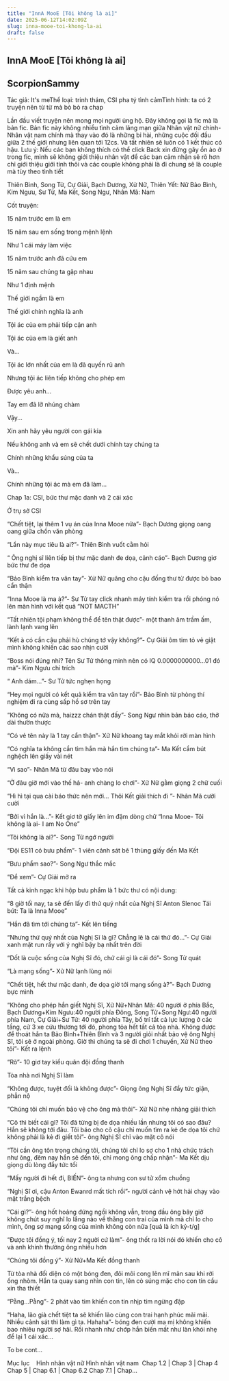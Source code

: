 ```yaml
---
title: "InnA MooE [Tôi không là ai]"
date: 2025-06-12T14:02:09Z
slug: inna-mooe-toi-khong-la-ai
draft: false
---
```


## InnA MooE [Tôi không là ai]

## ScorpionSammy

Tác giả: It's me​Thể loại: trinh thám, CSI pha tý tình cảm​Tình hình: ta có 2 truyện nên từ từ mà bò bò ra chap​ 
 
 
 
Lần đầu viết truyện nên mong mọi người ủng hộ. Đây không gọi là fic mà là bản fic. Bản fic này không nhiều tình cảm lãng mạn giữa Nhân vật nữ chính-Nhân vật nam chính mà thay vào đó là những bi hài, những cuộc đối đầu giữa 2 thế giới nhưng liên quan tới 12cs. Và tất nhiên sẽ luôn có 1 kết thúc có hậu. 
Lưu ý: Nếu các bạn không thích có thể click Back xin đừng gây ồn ào ở trong fic, mình sẽ không giới thiệu nhân vật để các bạn cảm nhận sẽ rõ hơn chỉ giới thiệu giới tính thôi và các couple không phải là đi chung sẽ là couple mà tùy theo tình tiết
 
 
Thiên Bình, Song Tử, Cự Giải, Bạch Dương, Xử Nữ, Thiên Yết: Nữ
Bảo Bình, Kim Ngưu, Sư Tử, Ma Kết, Song Ngư, Nhân Mã: Nam
 
 
 
 
 
 
 
 
Cốt truyện:
 
 
15 năm trước em là em
 
 
15 năm sau em sống trong mệnh lệnh
 
 
Như 1 cái máy làm việc
 
 
15 năm trước anh đã cứu em
 
 
15 năm sau chúng ta gặp nhau
 
 
Như 1 định mệnh
 
 
Thế giới ngầm là em
 
 
Thế giới chính nghĩa là anh
 
 
Tội ác của em phải tiếp cận anh
 
 
Tội ác của em là giết anh
 
 
Và…
 
 
Tội ác lớn nhất của em là đã quyến rũ anh
 
 
Nhưng tội ác liên tiếp không cho phép em
 
 
Được yêu anh…
 
 
Tay em đã lỡ nhúng chàm
 
 
Vậy…
 
 
Xin anh hãy yêu người con gái kia
 
 
Nếu không anh và em sẽ chết dưới chính tay chúng ta
 
 
Chính những khẩu súng của ta
 
 
Và…
 
 
Chính những tội ác mà em đã làm…
 
 
 
 
 
Chap 1a: CSI, bức thư mặc danh và 2 cái xác
 
 
Ở trụ sở CSI
 
“Chết tiệt, lại thêm 1 vụ án của Inna Mooe nữa”- Bạch Dương giọng oang oang giữa chốn văn phòng
 
 
 
“Lần này mục tiêu là ai?”- Thiên Bình vuốt cằm hỏi
 
 
“ Ông nghị sĩ liên tiếp bị thư mặc danh đe dọa, cảnh cáo”- Bạch Dương giơ bức thư đe dọa
 
 
“Bảo Bình kiểm tra vân tay”- Xử Nữ quăng cho cậu đống thư từ được bỏ bao cẩn thận
 
 
“Inna Mooe là ma à?”- Sư Tử tay click nhanh máy tính kiểm tra rồi phóng nó lên màn hình với kết quả “NOT MACTH”
 
 
“Tất nhiên tội phạm không thể để tên thật được”- một thanh âm trầm ấm, lành lạnh vang lên
 
 
“Kết à có cần cậu phải hù chúng tớ vậy không?”- Cự Giải ôm tim tỏ vẻ giật mình không khiến các sao nhịn cười
 
 
“Boss nói đúng nhỉ? Tên Sư Tử thông minh nên có IQ 0.0000000000…01 đó mà”- Kim Ngưu chỉ trích
 
 
“ Anh dám…”- Sư Tử tức nghẹn họng
 
 
“Hey mọi người có kết quả kiểm tra vân tay rồi”- Bảo Bình từ phòng thí nghiệm đi ra cùng sấp hồ sơ trên tay
 
 
“Không có nữa mà, haizzz chán thật đấy”- Song Ngư nhìn bản báo cáo, thở dài thườn thược
 
 
“Có vẻ tên này là 1 tay cẩn thận”- Xử Nữ khoang tay mắt khỏi rời màn hình
 
 
“Có nghĩa ta không cần tìm hắn mà hắn tìm chúng ta”- Ma Kết cầm bút nghệch lên giấy vài nét
 
 
“Vì sao”- Nhân Mã từ đâu bay vào nói
 
 
“Ở đâu giờ mới vào thế hả- anh chàng lo chơi”- Xử Nữ gằm giọng 2 chữ cuối
 
 
“Hì hì tại qua cài báo thức nên mới… Thôi Kết giải thích đi ”- Nhân Mã cười cười
 
 
“Bởi vì hắn là…”- Kết giơ tờ giấy lên im đậm dòng chữ “Inna Mooe- Tôi không là ai- I am No One”
 
 
“Tôi không là ai?”- Song Tử ngớ người
 
 
“Đội ES11 có bưu phẩm”- 1 viên cảnh sát bê 1 thùng giấy đến Ma Kết
 
 
“Bưu phẩm sao?”- Song Ngư thắc mắc
 
 
“Để xem”- Cự Giải mở ra
 
 
 
Tất cả kinh ngạc khi hộp bưu phẩm là 1 bức thư có nội dung:
 
“8 giờ tối nay, ta sẽ đến lấy đi thứ quý nhất của Nghị Sĩ Anton Slenoc
 Tái bút: Ta là Inna Mooe”
 
 
 
“Hắn đã tìm tới chúng ta”- Kết lên tiếng
 
 
“Nhưng thứ quý nhất của Nghị Sĩ là gì? Chẳng lẽ là cái thứ đó…”- Cự Giải xanh mặt run rẩy với ý nghĩ bậy bạ nhất trên đời
 
 
“Dốt là cuộc sống của Nghị Sĩ đó, chứ cái gì là cái đó”- Song Tử quát
 
 
“Là mạng sống”- Xử Nữ lạnh lùng nói
 
 
“Chết tiệt, hết thư mặc danh, đe dọa giờ tới mạng sống à?”- Bạch Dương bực mình
 
 
“Không cho phép hắn giết Nghị Sĩ, Xử Nữ+Nhân Mã: 40 người ở phía Bắc, Bạch Dương+Kim Ngưu:40 người phía Đông, Song Tử+Song Ngư:40 người phía Nam, Cự Giải+Sư Tử: 40 người phía Tây, bố trí tất cả lực lượng ở các tầng, cử 3 xe cứu thương tới đó, phong tỏa hết tất cả tòa nhà. Không được để thoát hắn ta Bảo Bình+Thiên Bình và 3 người giỏi nhất bảo vệ ông Nghị Sĩ, tôi sẽ ở ngoài phòng. Giờ thì chúng ta sẽ đi chơi 1 chuyến, Xử Nữ theo tôi”- Kết ra lệnh
 
 
“Rõ”- 10 giơ tay kiểu quân đội đồng thanh
 
 
 
Tòa nhà nơi Nghị Sĩ làm
 
“Không được, tuyệt đối là không được”- Giọng ông Nghị Sĩ đầy tức giận, phẫn nộ
 
 
“Chúng tôi chỉ muốn bảo vệ cho ông mà thôi”- Xử Nữ nhẹ nhàng giải thích
 
 
“Cô thì biết cái gì? Tôi đã từng bị đe dọa nhiều lần nhưng tôi có sao đâu? Hắn sẽ không tới đâu. Tôi báo cho cô cậu chỉ muốn tìm ra kẻ đe dọa tôi chứ không phải là kẻ đi giết tôi”- ông Nghị Sĩ chỉ vào mặt cô nói
 
 
 
“Tôi cần ông tôn trọng chúng tôi, chúng tôi chỉ lo sợ cho 1 nhà chức trách như ông, đêm nay hắn sẽ đến tôi, chỉ mong ông chấp nhận”- Ma Kết dịu giọng dù lòng đầy tức tối
 
 
“Mấy người đi hết đi, BIẾN”- ông ta nhưng con sư tử xổm chuồng
 
 
“Nghị Sĩ ơi, cậu Anton Ewanrd mất tích rồi”- người cảnh vệ hớt hải chạy vào mặt trắng bệch
 
 
“Cái gì?”- ông hốt hoảng đứng ngồi không vẫn, trong đầu ông bây giờ không chút suy nghĩ lo lắng nào về thằng con trai của mình mà chỉ lo cho mình, ông sợ mạng sống của mình không còn nữa [quả là ích kỷ-t/g]
 
 
“Được tôi đồng ý, tối nay 2 người cứ làm”- ông thốt ra lời nói đó khiến cho cô và anh khinh thường ông nhiều hơn
 
 
“Chúng tôi đồng ý”- Xử Nữ+Ma Kết đồng thanh
 
 
Từ tòa nhà đối diện có một bóng đen, đôi môi cong lên mĩ mãn sau khi rời ống nhòm. Hắn ta quay sang nhìn con tin, lên cò súng mặc cho con tin cầu xin tha thiết
 
 
“Pằng…Pằng”- 2 phát vào tim khiến con tin nhịp tim ngừng đập
 
 
“Haha, lão già chết tiệt ta sẽ khiến lão cùng con trai hạnh phúc mãi mãi. Nhiều cảnh sát thì làm gì ta. Hahaha”- bóng đen cười ma mị không khiến bao nhiêu người sợ hãi. Rồi nhanh như chớp hắn biến mất như làn khói nhẹ để lại 1 cái xác…
 
 
To be cont…
 
 
 
 
 
 
 
 
Mục lục​ ​ ​ ​ ​Hình nhân vật nữ
Hình nhân vật nam​ ​ ​Chap 1.2 | Chap 3 | Chap 4 
Chap 5 | Chap 6.1 | Chap 6.2 ​Chap 7.1 |  Chap...​ 
 
 
 ​